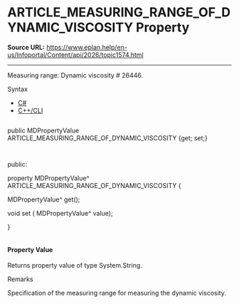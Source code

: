 # ARTICLE_MEASURING_RANGE_OF_DYNAMIC_VISCOSITY Property

**Source URL:** https://www.eplan.help/en-us/Infoportal/Content/api/2026/topic1574.html

---

Measuring range: Dynamic viscosity # 26446.

Syntax

- [C#](#i-syntax-CS)
- [C++/CLI](#i-syntax-CPP2005)

```
```
public MDPropertyValue ARTICLE_MEASURING_RANGE_OF_DYNAMIC_VISCOSITY {get; set;}
```
```

```
```
public:

property MDPropertyValue^ ARTICLE_MEASURING_RANGE_OF_DYNAMIC_VISCOSITY {

   MDPropertyValue^ get();

   void set (    MDPropertyValue^ value);

}
```
```

#### Property Value

Returns property value of type System.String.

Remarks

Specification of the measuring range for measuring the dynamic viscosity.

